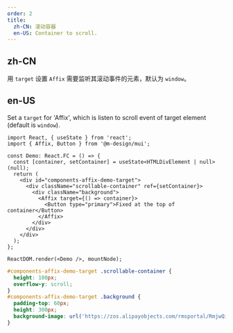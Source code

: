 ```yaml
---
order: 2
title:
  zh-CN: 滚动容器
  en-US: Container to scroll.
---
```


## zh-CN

用 `target` 设置 `Affix` 需要监听其滚动事件的元素，默认为 `window`。

## en-US

Set a `target` for 'Affix', which is listen to scroll event of target element (default is `window`).

```tsx
import React, { useState } from 'react';
import { Affix, Button } from '@m-design/mui';

const Demo: React.FC = () => {
  const [container, setContainer] = useState<HTMLDivElement | null>(null);
  return (
    <div id="components-affix-demo-target">
      <div className="scrollable-container" ref={setContainer}>
        <div className="background">
          <Affix target={() => container}>
            <Button type="primary">Fixed at the top of container</Button>
          </Affix>
        </div>
      </div>
    </div>
  );
};

ReactDOM.render(<Demo />, mountNode);
```

```css
#components-affix-demo-target .scrollable-container {
  height: 100px;
  overflow-y: scroll;
}
#components-affix-demo-target .background {
  padding-top: 60px;
  height: 300px;
  background-image: url('https://zos.alipayobjects.com/rmsportal/RmjwQiJorKyobvI.jpg');
}
```
